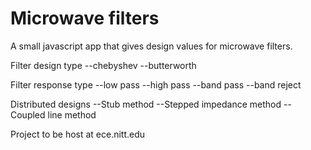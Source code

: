 Microwave filters
=================

A small javascript app that gives design values for microwave filters. 

Filter design type 
--chebyshev
--butterworth

Filter response type
--low pass
--high pass
--band pass
--band reject

Distributed designs
--Stub method
--Stepped impedance method
--Coupled line method

Project to be host at ece.nitt.edu